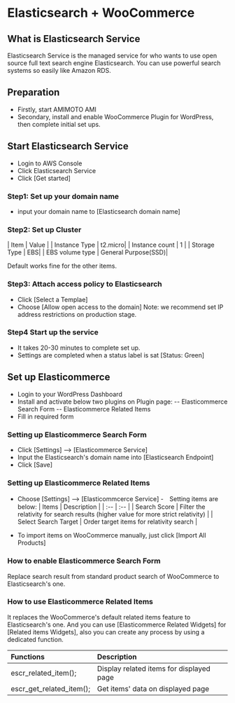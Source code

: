 # Elasticsearch + WooCommerce

## What is Elasticsearch Service
Elasticsearch Service is the managed service for who wants to use open source full text search engine Elasticsearch. You can use powerful search systems so easily like Amazon RDS.

## Preparation
- Firstly, start AMIMOTO AMI
- Secondary, install and enable WooCommerce Plugin for WordPress, then complete initial set ups.

## Start Elasticsearch Service
- Login to AWS Console
- Click Elasticsearch Service
- Click [Get started]

### Step1: Set up your domain name
- input your domain name to [Elasticsearch domain name]

### Step2: Set up Cluster

| Item | Value |
| Instance Type | t2.micro|
| Instance count | 1 |
| Storage Type | EBS|
| EBS volume type | General Purpose(SSD)|

Default works fine for the other items.

### Step3: Attach access policy to Elasticsearch 
- Click [Select a Templae]
- Choose [Allow open access to the domain]
Note: we recommend set IP address restrictions on production stage.

### Step4 Start up the service
- It takes 20-30 minutes to complete set up.
- Settings are completed when a status label is sat [Status: Green] 

## Set up Elasticommerce
- Login to your WordPress Dashboard
- Install and activate below two plugins on Plugin page:
-- Elasticommerce Search Form
-- Elasticommerce Related Items
- Fill in required form

### Setting up Elasticommerce Search Form
- Click [Settings] --> [Elasticommerce Service]
- Input the Elasticsearch's domain name into [Elasticsearch Endpoint]
- Click [Save]

### Setting up Elasticommerce Related Items
- Choose [Settings] --> [Elasticommcerce Service]
-　Setting items are below:
| Items | Description |
| :-- | :-- |
| Search Score | Filter the relativity for search results (higher value for more strict relativity) |
| Select Search Target | Order target items for relativity search |

- To import items on WooCommerce manually, just click [Import All Products]

### How to enable Elasticommerce Search Form
Replace search result from standard product search of WooCommerce to Elasticsearch's  one.

### How to use Elasticommerce Related Items
It replaces the WooCommerce's default related items feature to Elasticsearch's one. And  you can use [Elasticommerce Related Widgets] for [Related items Widgets], also you can create any process by using a dedicated function. 

| Functions | Description |
| :--| :--|
| escr_related_item();| Display related items for displayed page |
| escr_get_related_item();| Get items' data on displayed page |



